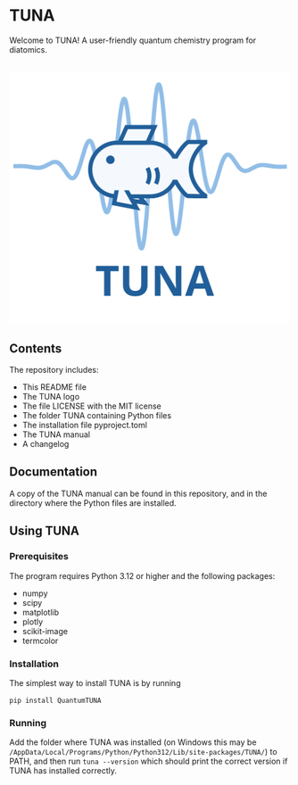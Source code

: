 # TUNA

Welcome to TUNA! A user-friendly quantum chemistry program for diatomics.

<br>
<html lang="en">
<head>
  <meta charset="UTF-8">
  <meta name="viewport" content="width=device-width, initial-scale=1.0">
  <title>Image Example</title>
  <style>
    .centered-image {
      max-width: 100%;
      height: auto;
    }
    .center-container {
      text-align: center;
    }
  </style>
</head>
<body>
  <div class="center-container">
    <img src="TUNA Logo.svg" alt="Fish swimming through a wavepacket" class="centered-image" />
  </div>
</body>
</html>

## Contents

The repository includes:

* This README file
* The TUNA logo
* The file LICENSE with the MIT license
* The folder TUNA containing Python files
* The installation file pyproject.toml
* The TUNA manual
* A changelog

## Documentation

A copy of the TUNA manual can be found in this repository, and in the directory where the Python files are installed.

## Using TUNA

### Prerequisites
The program requires Python 3.12 or higher and the following packages:

* numpy
* scipy
* matplotlib
* plotly
* scikit-image
* termcolor

### Installation

The simplest way to install TUNA is by running

```
pip install QuantumTUNA
```

### Running

Add the folder where TUNA was installed (on Windows this may be ```/AppData/Local/Programs/Python/Python312/Lib/site-packages/TUNA/```) to PATH, and then run ```tuna --version``` which should print the correct version if TUNA has installed correctly.

